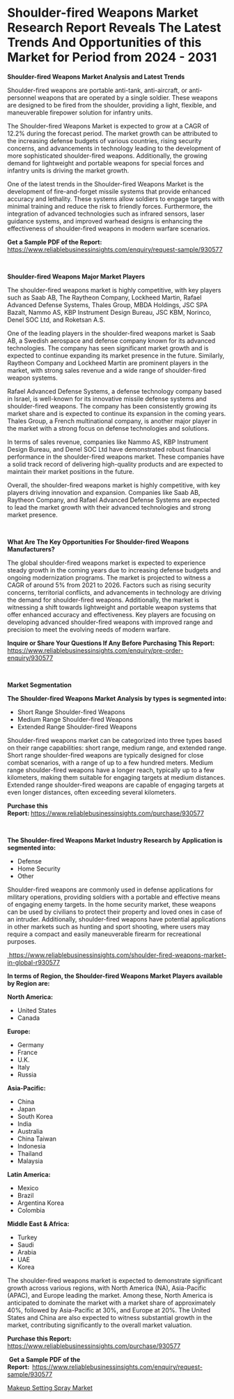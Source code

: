 <p><h1>Shoulder-fired Weapons Market Research Report Reveals The Latest Trends And Opportunities of this Market for Period from 2024 - 2031</h1></p><p><strong>Shoulder-fired Weapons Market Analysis and Latest Trends</strong></p>
<p><p>Shoulder-fired weapons are portable anti-tank, anti-aircraft, or anti-personnel weapons that are operated by a single soldier. These weapons are designed to be fired from the shoulder, providing a light, flexible, and maneuverable firepower solution for infantry units.</p><p>The Shoulder-fired Weapons Market is expected to grow at a CAGR of 12.2% during the forecast period. The market growth can be attributed to the increasing defense budgets of various countries, rising security concerns, and advancements in technology leading to the development of more sophisticated shoulder-fired weapons. Additionally, the growing demand for lightweight and portable weapons for special forces and infantry units is driving the market growth.</p><p>One of the latest trends in the Shoulder-fired Weapons Market is the development of fire-and-forget missile systems that provide enhanced accuracy and lethality. These systems allow soldiers to engage targets with minimal training and reduce the risk to friendly forces. Furthermore, the integration of advanced technologies such as infrared sensors, laser guidance systems, and improved warhead designs is enhancing the effectiveness of shoulder-fired weapons in modern warfare scenarios.</p></p>
<p><strong>Get a Sample PDF of the Report:&nbsp;</strong> <a href="https://www.reliablebusinessinsights.com/enquiry/request-sample/930577">https://www.reliablebusinessinsights.com/enquiry/request-sample/930577</a></p>
<p>&nbsp;</p>
<p><strong>Shoulder-fired Weapons Major Market Players</strong></p>
<p><p>The shoulder-fired weapons market is highly competitive, with key players such as Saab AB, The Raytheon Company, Lockheed Martin, Rafael Advanced Defense Systems, Thales Group, MBDA Holdings, JSC SPA Bazalt, Nammo AS, KBP Instrument Design Bureau, JSC KBM, Norinco, Denel SOC Ltd, and Roketsan A.S. </p><p>One of the leading players in the shoulder-fired weapons market is Saab AB, a Swedish aerospace and defense company known for its advanced technologies. The company has seen significant market growth and is expected to continue expanding its market presence in the future. Similarly, Raytheon Company and Lockheed Martin are prominent players in the market, with strong sales revenue and a wide range of shoulder-fired weapon systems.</p><p>Rafael Advanced Defense Systems, a defense technology company based in Israel, is well-known for its innovative missile defense systems and shoulder-fired weapons. The company has been consistently growing its market share and is expected to continue its expansion in the coming years. Thales Group, a French multinational company, is another major player in the market with a strong focus on defense technologies and solutions.</p><p>In terms of sales revenue, companies like Nammo AS, KBP Instrument Design Bureau, and Denel SOC Ltd have demonstrated robust financial performance in the shoulder-fired weapons market. These companies have a solid track record of delivering high-quality products and are expected to maintain their market positions in the future.</p><p>Overall, the shoulder-fired weapons market is highly competitive, with key players driving innovation and expansion. Companies like Saab AB, Raytheon Company, and Rafael Advanced Defense Systems are expected to lead the market growth with their advanced technologies and strong market presence.</p></p>
<p>&nbsp;</p>
<p><strong>What Are The Key Opportunities For Shoulder-fired Weapons Manufacturers?</strong></p>
<p><p>The global shoulder-fired weapons market is expected to experience steady growth in the coming years due to increasing defense budgets and ongoing modernization programs. The market is projected to witness a CAGR of around 5% from 2021 to 2026. Factors such as rising security concerns, territorial conflicts, and advancements in technology are driving the demand for shoulder-fired weapons. Additionally, the market is witnessing a shift towards lightweight and portable weapon systems that offer enhanced accuracy and effectiveness. Key players are focusing on developing advanced shoulder-fired weapons with improved range and precision to meet the evolving needs of modern warfare.</p></p>
<p><strong>Inquire or Share Your Questions If Any Before Purchasing This Report:</strong> <a href="https://www.reliablebusinessinsights.com/enquiry/pre-order-enquiry/930577">https://www.reliablebusinessinsights.com/enquiry/pre-order-enquiry/930577</a></p>
<p>&nbsp;</p>
<p><strong>Market Segmentation</strong></p>
<p><strong>The Shoulder-fired Weapons Market Analysis by types is segmented into:</strong></p>
<p><ul><li>Short Range Shoulder-fired Weapons</li><li>Medium Range Shoulder-fired Weapons</li><li>Extended Range Shoulder-fired Weapons</li></ul></p>
<p><p>Shoulder-fired weapons market can be categorized into three types based on their range capabilities: short range, medium range, and extended range. Short range shoulder-fired weapons are typically designed for close combat scenarios, with a range of up to a few hundred meters. Medium range shoulder-fired weapons have a longer reach, typically up to a few kilometers, making them suitable for engaging targets at medium distances. Extended range shoulder-fired weapons are capable of engaging targets at even longer distances, often exceeding several kilometers.</p></p>
<p><strong>Purchase this Report:&nbsp;</strong><a href="https://www.reliablebusinessinsights.com/purchase/930577">https://www.reliablebusinessinsights.com/purchase/930577</a></p>
<p>&nbsp;</p>
<p><strong>The Shoulder-fired Weapons Market Industry Research by Application is segmented into:</strong></p>
<p><ul><li>Defense</li><li>Home Security</li><li>Other</li></ul></p>
<p><p>Shoulder-fired weapons are commonly used in defense applications for military operations, providing soldiers with a portable and effective means of engaging enemy targets. In the home security market, these weapons can be used by civilians to protect their property and loved ones in case of an intruder. Additionally, shoulder-fired weapons have potential applications in other markets such as hunting and sport shooting, where users may require a compact and easily maneuverable firearm for recreational purposes.</p></p>
<p><a href="https://www.reliablebusinessinsights.com/shoulder-fired-weapons-market-in-global-r930577">&nbsp;https://www.reliablebusinessinsights.com/shoulder-fired-weapons-market-in-global-r930577</a></p>
<p><strong>In terms of Region, the Shoulder-fired Weapons Market Players available by Region are:</strong></p>
<p>
    <p> <strong> North America: </strong>
        <ul>
            <li>United States</li>
            <li>Canada</li>
        </ul>
        </p> 
    <p> <strong> Europe: </strong>
        <ul>
            <li>Germany</li>
            <li>France</li>
            <li>U.K.</li>
            <li>Italy</li>
            <li>Russia</li>
        </ul>
        </p> 
    <p> <strong> Asia-Pacific: </strong>
        <ul>
            <li>China</li>
            <li>Japan</li>
            <li>South Korea</li>
            <li>India</li>
            <li>Australia</li>
            <li>China Taiwan</li>
            <li>Indonesia</li>
            <li>Thailand</li>
            <li>Malaysia</li>
        </ul>
        </p> 
    <p> <strong> Latin America: </strong>
        <ul>
            <li>Mexico</li>
            <li>Brazil</li>
            <li>Argentina Korea</li>
            <li>Colombia</li>
        </ul>
        </p> 
    <p> <strong> Middle East & Africa: </strong>
        <ul>
            <li>Turkey</li>
            <li>Saudi</li>
            <li>Arabia</li>
            <li>UAE</li>
            <li>Korea</li>
        </ul>
    </p>
    </p>
<p><p>The shoulder-fired weapons market is expected to demonstrate significant growth across various regions, with North America (NA), Asia-Pacific (APAC), and Europe leading the market. Among these, North America is anticipated to dominate the market with a market share of approximately 40%, followed by Asia-Pacific at 30%, and Europe at 20%. The United States and China are also expected to witness substantial growth in the market, contributing significantly to the overall market valuation.</p></p>
<p><strong>Purchase this Report: </strong><a href="https://www.reliablebusinessinsights.com/purchase/930577">https://www.reliablebusinessinsights.com/purchase/930577</a></p>
<p>&nbsp;<strong>Get a Sample PDF of the Report:&nbsp;&nbsp;</strong><a href="https://www.reliablebusinessinsights.com/enquiry/request-sample/930577">https://www.reliablebusinessinsights.com/enquiry/request-sample/930577</a></p>
<p><strong></strong></p>
<p><p><a href="https://medium.com/@barbarakbess8920/makeup-setting-spray-market-2024-2031-industry-insights-and-investment-opportunities-93907c8d490d">Makeup Setting Spray Market</a></p></p>